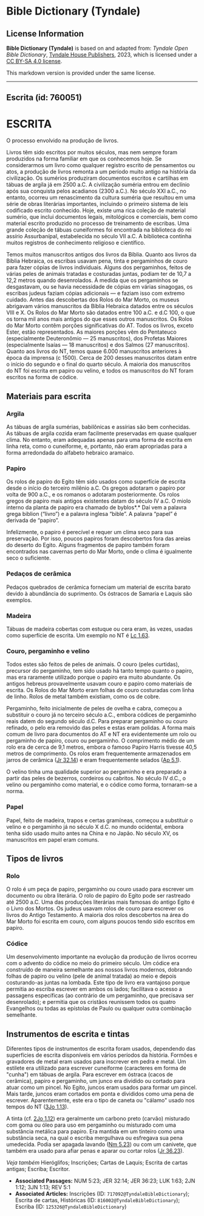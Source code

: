 # Bible Dictionary (Tyndale)

## License Information

**Bible Dictionary (Tyndale)** is based on and adapted from: _Tyndale Open Bible Dictionary_, [Tyndale House Publishers](https://tyndaleopenresources.com/), 2023, which is licensed under a [CC BY-SA 4.0 license](https://creativecommons.org/licenses/by-sa/4.0/legalcode.en).

This markdown version is provided under the same license.



--------------------------------

## Escrita (id: 760051)

ESCRITA
=======

O processo envolvido na produção de livros.

Livros têm sido escritos por muitos séculos, mas nem sempre foram produzidos na forma familiar em que os conhecemos hoje. Se considerarmos um livro como qualquer registro escrito de pensamentos ou atos, a produção de livros remonta a um período muito antigo na história da civilização. Os sumérios produziram documentos escritos e cartilhas em tábuas de argila já em 2500 a.C. A civilização suméria entrou em declínio após sua conquista pelos acadianos (2300 a.C.). No século XXI a.C., no entanto, ocorreu um renascimento da cultura suméria que resultou em uma série de obras literárias importantes, incluindo o primeiro sistema de leis codificado escrito conhecido. Hoje, existe uma rica coleção de material sumério, que inclui documentos legais, mitológicos e comerciais, bem como material escrito produzido no processo de treinamento de escribas. Uma grande coleção de tábuas cuneiformes foi encontrada na biblioteca do rei assírio Assurbanípal, estabelecida no século VII a.C. A biblioteca continha muitos registros de conhecimento religioso e científico.

Temos muitos manuscritos antigos dos livros da Bíblia. Quanto aos livros da Bíblia Hebraica, os escribas usavam pena, tinta e pergaminhos de couro para fazer cópias de livros individuais. Alguns dos pergaminhos, feitos de várias peles de animais tratadas e costuradas juntas, podiam ter de 10,7 a 12,2 metros quando desenrolados. À medida que os pergaminhos se desgastavam, ou se havia necessidade de cópias em várias sinagogas, os escribas judeus faziam cópias adicionais — e faziam isso com extremo cuidado. Antes das descobertas dos Rolos do Mar Morto, os museus abrigavam vários manuscritos da Bíblia Hebraica datados entre os séculos VIII e X. Os Rolos do Mar Morto são datados entre 100 a.C. e d.C 100, o que os torna mil anos mais antigos do que esses outros manuscritos. Os Rolos do Mar Morto contêm porções significativas do AT. Todos os livros, exceto Ester, estão representados. As maiores porções vêm do Pentateuco (especialmente Deuteronômio — 25 manuscritos), dos Profetas Maiores (especialmente Isaías — 18 manuscritos) e dos Salmos (27 manuscritos). Quanto aos livros do NT, temos quase 6\.000 manuscritos anteriores à época da imprensa (c 1500\). Cerca de 200 desses manuscritos datam entre o início do segundo e o final do quarto século. A maioria dos manuscritos do NT foi escrita em papiro ou velino, e todos os manuscritos do NT foram escritos na forma de códice.

Materiais para escrita
----------------------

### Argila

As tábuas de argila sumérias, babilônicas e assírias são bem conhecidas. As tábuas de argila cozida eram facilmente preservadas em quase qualquer clima. No entanto, eram adequadas apenas para uma forma de escrita em linha reta, como o cuneiforme, e, portanto, não eram apropriadas para a forma arredondada do alfabeto hebraico aramaico.

### Papiro

Os rolos de papiro do Egito têm sido usados como superfície de escrita desde o início do terceiro milênio a.C. Os gregos adotaram o papiro por volta de 900 a.C., e os romanos o adotaram posteriormente. Os rolos gregos de papiro mais antigos existentes datam do século IV a.C. O miolo interno da planta de papiro era chamado de byblos*.* Daí vem a palavra grega biblion (“livro”) e a palavra inglesa “bible”. A palavra “papel” é derivada de “papiro”.

Infelizmente, o papiro é perecível e requer um clima seco para sua preservação. Por isso, poucos papiros foram descobertos fora das areias do deserto do Egito. Alguns fragmentos de papiro também foram encontrados nas cavernas perto do Mar Morto, onde o clima é igualmente seco o suficiente.

### Pedaços de cerâmica

Pedaços quebrados de cerâmica forneciam um material de escrita barato devido à abundância do suprimento. Os óstracos de Samaria e Laquis são exemplos.

### Madeira

Tábuas de madeira cobertas com estuque ou cera eram, às vezes, usadas como superfície de escrita. Um exemplo no NT é [Lc 1\.63](https://ref.ly/Luke1:63).

### Couro, pergaminho e velino

Todos estes são feitos de peles de animais. O couro (peles curtidas), precursor do pergaminho, tem sido usado há tanto tempo quanto o papiro, mas era raramente utilizado porque o papiro era muito abundante. Os antigos hebreus provavelmente usavam couro e papiro como materiais de escrita. Os Rolos do Mar Morto eram folhas de couro costuradas com linha de linho. Rolos de metal também existiam, como os de cobre.

Pergaminho, feito inicialmente de peles de ovelha e cabra, começou a substituir o couro já no terceiro século a.C., embora códices de pergaminho reais datem do segundo século d.C. Para preparar pergaminho ou couro refinado, o pelo era removido das peles e estas eram polidas. A forma mais comum de livro para documentos do AT e NT era evidentemente um rolo ou pergaminho de papiro, couro ou pergaminho. O comprimento médio de um rolo era de cerca de 9,1 metros, embora o famoso Papiro Harris tivesse 40,5 metros de comprimento. Os rolos eram frequentemente armazenados em jarros de cerâmica ([Jr 32\.14](https://ref.ly/Jer32:14)) e eram frequentemente selados ([Ap 5\.1](https://ref.ly/Rev5:1)).

O velino tinha uma qualidade superior ao pergaminho e era preparado a partir das peles de bezerros, cordeiros ou cabritos. No século IV d.C., o velino ou pergaminho como material, e o códice como forma, tornaram\-se a norma.

### Papel

Papel, feito de madeira, trapos e certas gramíneas, começou a substituir o velino e o pergaminho já no século X d.C. no mundo ocidental, embora tenha sido usado muito antes na China e no Japão. No século XV, os manuscritos em papel eram comuns.

Tipos de livros
---------------

### Rolo

O rolo é um peça de papiro, pergaminho ou couro usado para escrever um documento ou obra literária. O rolo de papiro do Egito pode ser rastreado até 2500 a.C. Uma das produções literárias mais famosas do antigo Egito é o Livro dos Mortos. Os judeus usavam rolos de couro para escrever os livros do Antigo Testamento. A maioria dos rolos descobertos na área do Mar Morto foi escrita em couro, com alguns poucos tendo sido escritos em papiro.

### Códice

Um desenvolvimento importante na evolução da produção de livros ocorreu com o advento do códice no meio do primeiro século. Um códice era construído de maneira semelhante aos nossos livros modernos, dobrando folhas de papiro ou velino (pele de animal tratada) ao meio e depois costurando\-as juntas na lombada. Este tipo de livro era vantajoso porque permitia ao escriba escrever em ambos os lados; facilitava o acesso a passagens específicas (ao contrário de um pergaminho, que precisava ser desenrolado); e permitia que os cristãos reunissem todos os quatro Evangelhos ou todas as epístolas de Paulo ou qualquer outra combinação semelhante.

Instrumentos de escrita e tintas
--------------------------------

Diferentes tipos de instrumentos de escrita foram usados, dependendo das superfícies de escrita disponíveis em vários períodos da história. Formões e gravadores de metal eram usados para inscrever em pedra e metal. Um estilete era utilizado para escrever cuneiforme (caracteres em forma de "cunha") em tábuas de argila. Para escrever em óstraca (cacos de cerâmica), papiro e pergaminho, um junco era dividido ou cortado para atuar como um pincel. No Egito, juncos eram usados para formar um pincel. Mais tarde, juncos eram cortados em ponta e divididos como uma pena de escrever. Aparentemente, este era o tipo de caneta ou "cálamo" usado nos tempos do NT ([3Jo 1\.13](https://ref.ly/3John1:13)).

A tinta (cf. [2Jo 1\.12](https://ref.ly/2John1:12)) era geralmente um carbono preto (carvão) misturado com goma ou óleo para uso em pergaminho ou misturado com uma substância metálica para papiro. Era mantida em um tinteiro como uma substância seca, na qual o escriba mergulhava ou esfregava sua pena umedecida. Podia ser apagada lavando ([Nm 5\.23](https://ref.ly/Num5:23)) ou com um canivete, que também era usado para afiar penas e aparar ou cortar rolos ([Jr 36\.23](https://ref.ly/Jer36:23)).

*Veja também* Hieróglifos; Inscrições; Cartas de Laquis; Escrita de cartas antigas; Escriba; Escritor.

* **Associated Passages:** NUM 5:23; JER 32:14; JER 36:23; LUK 1:63; 2JN 1:12; 3JN 1:13; REV 5:1
* **Associated Articles:** Inscrições (ID: `717092@TyndaleBibleDictionary`); Escrita de cartas, Históricas (ID: `816002@TyndaleBibleDictionary`); Escriba (ID: `125326@TyndaleBibleDictionary`)

